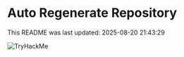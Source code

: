 # Auto Regenerate Repository

This README was last updated: 2025-08-20 21:43:29

 ![TryHackMe](https://tryhackme.com/badge/533634)
